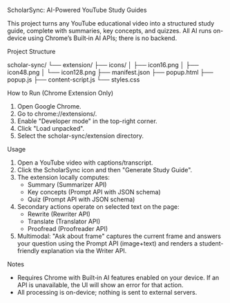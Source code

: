 ScholarSync: AI-Powered YouTube Study Guides

This project turns any YouTube educational video into a structured study guide, complete with summaries, key concepts, and quizzes. All AI runs on-device using Chrome’s Built‑in AI APIs; there is no backend.

Project Structure

scholar-sync/
└── extension/
    ├── icons/
    │   ├── icon16.png
    │   ├── icon48.png
    │   └── icon128.png
    ├── manifest.json
    ├── popup.html
    ├── popup.js
    ├── content-script.js
    └── styles.css


How to Run (Chrome Extension Only)

1) Open Google Chrome.
2) Go to chrome://extensions/.
3) Enable "Developer mode" in the top-right corner.
4) Click "Load unpacked".
5) Select the scholar-sync/extension directory.

Usage

1) Open a YouTube video with captions/transcript.
2) Click the ScholarSync icon and then "Generate Study Guide".
3) The extension locally computes:
   - Summary (Summarizer API)
   - Key concepts (Prompt API with JSON schema)
   - Quiz (Prompt API with JSON schema)
4) Secondary actions operate on selected text on the page:
   - Rewrite (Rewriter API)
   - Translate (Translator API)
   - Proofread (Proofreader API)
5) Multimodal: "Ask about frame" captures the current frame and answers your question using the Prompt API (image+text) and renders a student-friendly explanation via the Writer API.

Notes

- Requires Chrome with Built‑in AI features enabled on your device. If an API is unavailable, the UI will show an error for that action.
- All processing is on-device; nothing is sent to external servers.